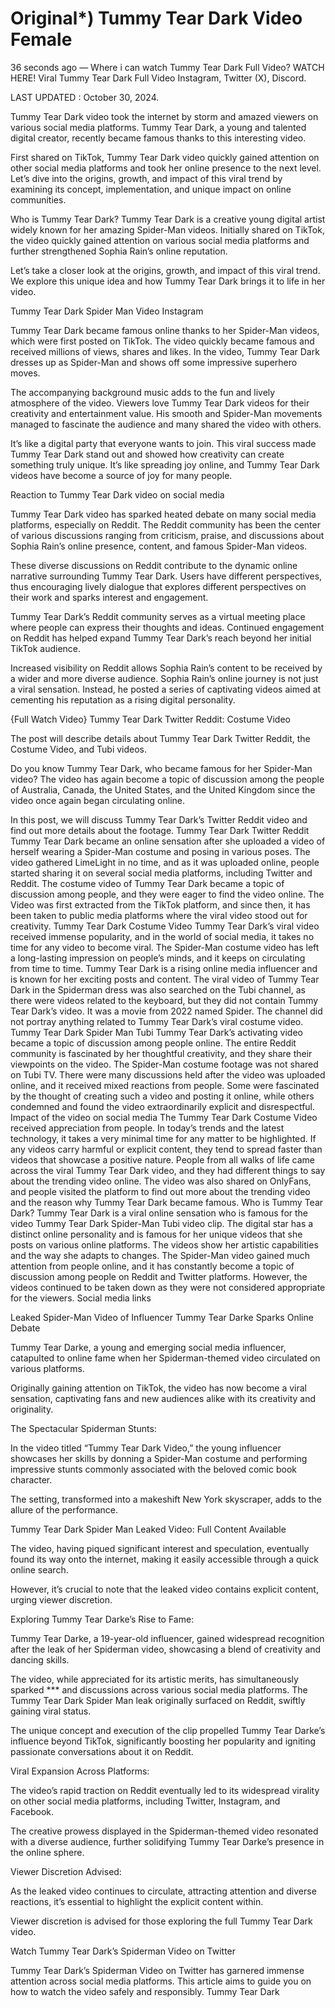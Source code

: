 # Original*) Tummy Tear Dark Video Female

36 seconds ago — Where i can watch Tummy Tear Dark Full Video? WATCH HERE! Viral Tummy Tear Dark Full Video Instagram, Twitter (X), Discord.


LAST UPDATED : October 30, 2024.



Tummy Tear Dark video took the internet by storm and amazed viewers on various social media platforms. Tummy Tear Dark, a young and talented digital creator, recently became famous thanks to this interesting video.



First shared on TikTok, Tummy Tear Dark video quickly gained attention on other social media platforms and took her online presence to the next level. Let’s dive into the origins, growth, and impact of this viral trend by examining its concept, implementation, and unique impact on online communities.



Who is Tummy Tear Dark? Tummy Tear Dark is a creative young digital artist widely known for her amazing Spider-Man videos. Initially shared on TikTok, the video quickly gained attention on various social media platforms and further strengthened Sophia Rain’s online reputation.



Let’s take a closer look at the origins, growth, and impact of this viral trend. We explore this unique idea and how Tummy Tear Dark brings it to life in her video.



Tummy Tear Dark Spider Man Video Instagram



Tummy Tear Dark became famous online thanks to her Spider-Man videos, which were first posted on TikTok. The video quickly became famous and received millions of views, shares and likes. In the video, Tummy Tear Dark dresses up as Spider-Man and shows off some impressive superhero moves.



The accompanying background music adds to the fun and lively atmosphere of the video. Viewers love Tummy Tear Dark videos for their creativity and entertainment value. His smooth and Spider-Man movements managed to fascinate the audience and many shared the video with others.



It’s like a digital party that everyone wants to join. This viral success made Tummy Tear Dark stand out and showed how creativity can create something truly unique. It’s like spreading joy online, and Tummy Tear Dark videos have become a source of joy for many people.



Reaction to Tummy Tear Dark video on social media



Tummy Tear Dark video has sparked heated debate on many social media platforms, especially on Reddit. The Reddit community has been the center of various discussions ranging from criticism, praise, and discussions about Sophia Rain’s online presence, content, and famous Spider-Man videos.



These diverse discussions on Reddit contribute to the dynamic online narrative surrounding Tummy Tear Dark. Users have different perspectives, thus encouraging lively dialogue that explores different perspectives on their work and sparks interest and engagement.



Tummy Tear Dark’s Reddit community serves as a virtual meeting place where people can express their thoughts and ideas. Continued engagement on Reddit has helped expand Tummy Tear Dark’s reach beyond her initial TikTok audience.



Increased visibility on Reddit allows Sophia Rain’s content to be received by a wider and more diverse audience. Sophia Rain’s online journey is not just a viral sensation. Instead, he posted a series of captivating videos aimed at cementing his reputation as a rising digital personality.



{Full Watch Video} Tummy Tear Dark Twitter Reddit: Costume Video



The post will describe details about Tummy Tear Dark Twitter Reddit, the Costume Video, and Tubi videos.



Do you know Tummy Tear Dark, who became famous for her Spider-Man video? The video has again become a topic of discussion among the people of Australia, Canada, the United States, and the United Kingdom since the video once again began circulating online.



In this post, we will discuss Tummy Tear Dark’s Twitter Reddit video and find out more details about the footage. Tummy Tear Dark Twitter Reddit Tummy Tear Dark became an online sensation after she uploaded a video of herself wearing a Spider-Man costume and posing in various poses. The video gathered LimeLight in no time, and as it was uploaded online, people started sharing it on several social media platforms, including Twitter and Reddit. The costume video of Tummy Tear Dark became a topic of discussion among people, and they were eager to find the video online. The Video was first extracted from the TikTok platform, and since then, it has been taken to public media platforms where the viral video stood out for creativity. Tummy Tear Dark Costume Video Tummy Tear Dark’s viral video received immense popularity, and in the world of social media, it takes no time for any video to become viral. The Spider-Man costume video has left a long-lasting impression on people’s minds, and it keeps on circulating from time to time. Tummy Tear Dark is a rising online media influencer and is known for her exciting posts and content. The viral video of Tummy Tear Dark in the Spiderman dress was also searched on the Tubi channel, as there were videos related to the keyboard, but they did not contain Tummy Tear Dark’s video. It was a movie from 2022 named Spider. The channel did not portray anything related to Tummy Tear Dark’s viral costume video. Tummy Tear Dark Spider Man Tubi Tummy Tear Dark’s activating video became a topic of discussion among people online. The entire Reddit community is fascinated by her thoughtful creativity, and they share their viewpoints on the video. The Spider-Man costume footage was not shared on Tubi TV. There were many discussions held after the video was uploaded online, and it received mixed reactions from people. Some were fascinated by the thought of creating such a video and posting it online, while others condemned and found the video extraordinarily explicit and disrespectful. Impact of the video on social media The Tummy Tear Dark Costume Video received appreciation from people. In today’s trends and the latest technology, it takes a very minimal time for any matter to be highlighted. If any videos carry harmful or explicit content, they tend to spread faster than videos that showcase a positive nature. People from all walks of life came across the viral Tummy Tear Dark video, and they had different things to say about the trending video online. The video was also shared on OnlyFans, and people visited the platform to find out more about the trending video and the reason why Tummy Tear Dark became famous. Who is Tummy Tear Dark? Tummy Tear Dark is a viral online sensation who is famous for the video Tummy Tear Dark Spider-Man Tubi video clip. The digital star has a distinct online personality and is famous for her unique videos that she posts on various online platforms. The videos show her artistic capabilities and the way she adapts to changes. The Spider-Man video gained much attention from people online, and it has constantly become a topic of discussion among people on Reddit and Twitter platforms. However, the videos continued to be taken down as they were not considered appropriate for the viewers. Social media links



Leaked Spider-Man Video of Influencer Tummy Tear Darke Sparks Online Debate



Tummy Tear Darke, a young and emerging social media influencer, catapulted to online fame when her Spiderman-themed video circulated on various platforms.



Originally gaining attention on TikTok, the video has now become a viral sensation, captivating fans and new audiences alike with its creativity and originality.



The Spectacular Spiderman Stunts:



In the video titled “Tummy Tear Dark Video,” the young influencer showcases her skills by donning a Spider-Man costume and performing impressive stunts commonly associated with the beloved comic book character.



The setting, transformed into a makeshift New York skyscraper, adds to the allure of the performance.



Tummy Tear Dark Spider Man Leaked Video: Full Content Available



The video, having piqued significant interest and speculation, eventually found its way onto the internet, making it easily accessible through a quick online search.



However, it’s crucial to note that the leaked video contains explicit content, urging viewer discretion.



Exploring Tummy Tear Darke’s Rise to Fame:



Tummy Tear Darke, a 19-year-old influencer, gained widespread recognition after the leak of her Spiderman video, showcasing a blend of creativity and dancing skills.



The video, while appreciated for its artistic merits, has simultaneously sparked *** and discussions across various social media platforms. The Tummy Tear Dark Spider Man leak originally surfaced on Reddit, swiftly gaining viral status.



The unique concept and execution of the clip propelled Tummy Tear Darke’s influence beyond TikTok, significantly boosting her popularity and igniting passionate conversations about it on Reddit.



Viral Expansion Across Platforms:



The video’s rapid traction on Reddit eventually led to its widespread virality on other social media platforms, including Twitter, Instagram, and Facebook.



The creative prowess displayed in the Spiderman-themed video resonated with a diverse audience, further solidifying Tummy Tear Darke’s presence in the online sphere.



Viewer Discretion Advised:



As the leaked video continues to circulate, attracting attention and diverse reactions, it’s essential to highlight the explicit content within.



Viewer discretion is advised for those exploring the full Tummy Tear Dark video.



Watch Tummy Tear Dark’s Spiderman Video on Twitter



Tummy Tear Dark’s Spiderman Video on Twitter has garnered immense attention across social media platforms. This article aims to guide you on how to watch the video safely and responsibly.
Tummy Tear Dark
